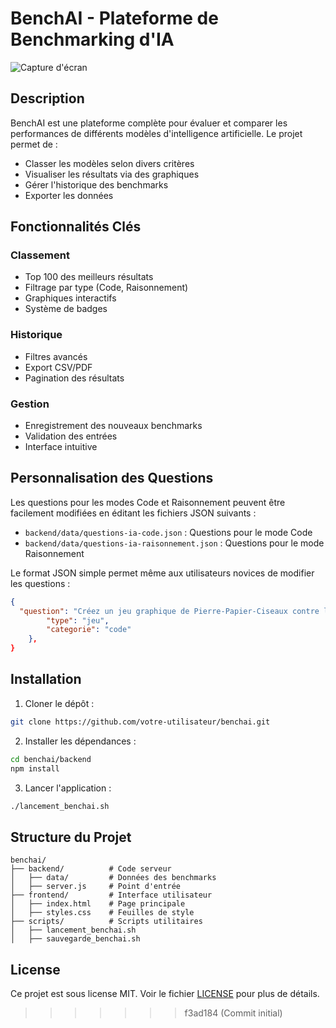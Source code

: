 # BenchAI - Plateforme de Benchmarking d'IA

![Capture d'écran](screenshot.png)

## Description
BenchAI est une plateforme complète pour évaluer et comparer les performances de différents modèles d'intelligence artificielle. Le projet permet de :

- Classer les modèles selon divers critères
- Visualiser les résultats via des graphiques
- Gérer l'historique des benchmarks
- Exporter les données

## Fonctionnalités Clés

### Classement
- Top 100 des meilleurs résultats
- Filtrage par type (Code, Raisonnement)
- Graphiques interactifs
- Système de badges

### Historique
- Filtres avancés
- Export CSV/PDF
- Pagination des résultats

### Gestion
- Enregistrement des nouveaux benchmarks
- Validation des entrées
- Interface intuitive

## Personnalisation des Questions

Les questions pour les modes Code et Raisonnement peuvent être facilement modifiées en éditant les fichiers JSON suivants :

- `backend/data/questions-ia-code.json` : Questions pour le mode Code
- `backend/data/questions-ia-raisonnement.json` : Questions pour le mode Raisonnement

Le format JSON simple permet même aux utilisateurs novices de modifier les questions :

```json
{
  "question": "Créez un jeu graphique de Pierre-Papier-Ciseaux contre l'ordinateur en Python. L'utilisateur choisit entre Pierre, Papier et Ciseaux, et l'ordinateur choisit aléatoirement. Le programme détermine le gagnant selon les règles classiques et affiche le résultat.",
        "type": "jeu",
        "categorie": "code"
    },
}
```

## Installation

1. Cloner le dépôt :
```bash
git clone https://github.com/votre-utilisateur/benchai.git
```

2. Installer les dépendances :
```bash
cd benchai/backend
npm install
```

3. Lancer l'application :
```bash
./lancement_benchai.sh
```

## Structure du Projet

```
benchai/
├── backend/          # Code serveur
│   ├── data/         # Données des benchmarks
│   ├── server.js     # Point d'entrée
├── frontend/         # Interface utilisateur
│   ├── index.html    # Page principale
│   ├── styles.css    # Feuilles de style
├── scripts/          # Scripts utilitaires
│   ├── lancement_benchai.sh
│   ├── sauvegarde_benchai.sh
```

## License
Ce projet est sous license MIT. Voir le fichier [LICENSE](LICENSE) pour plus de détails.
>>>>>>> f3ad184 (Commit initial)
